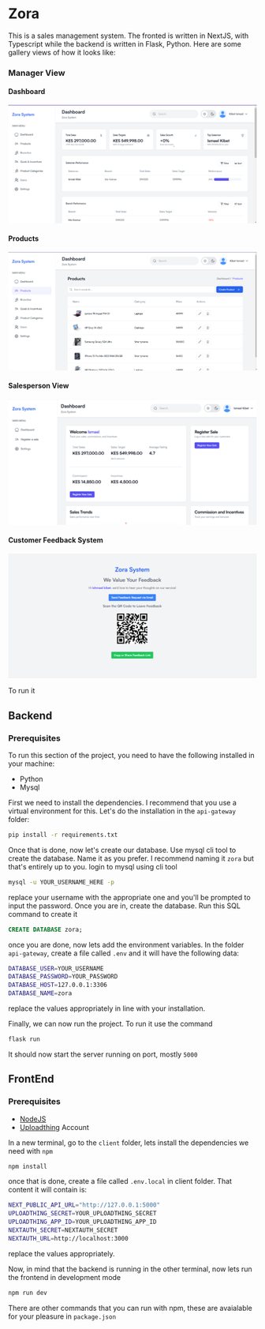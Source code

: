 # Zora

This is a sales management system. The fronted is written in NextJS, with Typescript while the backend is written in Flask, Python.
Here are some gallery views of how it looks like:
### Manager View
#### Dashboard
![alt text](assets/image.png)

#### Products

![alt text](assets/image-6.png)


#### Salesperson View
![alt text](assets/image-3.png)

#### Customer Feedback System
![alt text](assets/image-4.png)

To run it
## Backend
### Prerequisites
To run this section of the project, you need to have the following installed in your machine:
 - Python
 - Mysql

First we need to install the dependencies. I recommend that you use a virtual environment for this.
Let's do the installation in the `api-gateway` folder:

```bash
pip install -r requirements.txt
```

Once that is done, now let's create our database. Use mysql cli tool to create the database. Name it as you prefer. I recommend naming it `zora` but that's entirely up to you.
login to mysql using cli tool

```bash
mysql -u YOUR_USERNAME_HERE -p
```
replace your username with the appropriate one and you'll be prompted to input the password. Once you are in, create the database. Run this SQL command to create it
```sql
CREATE DATABASE zora;
```
once you are done, now lets add the environment variables. In the folder `api-gateway`, create a file called `.env` and it will have the following data:
```bash
DATABASE_USER=YOUR_USERNAME
DATABASE_PASSWORD=YOUR_PASSWORD
DATABASE_HOST=127.0.0.1:3306
DATABASE_NAME=zora
```
replace the values appropriately in line with your installation.

Finally, we can now run the project. To run it use the command
```bash
flask run
```

It should now start the server running on port, mostly `5000`

## FrontEnd
### Prerequisites
 - [NodeJS](https://nodejs.org/en)
 - [Uploadthing](https://uploadthing.com/) Account

In a new terminal, go to the `client` folder, lets install the dependencies we need with `npm`
```bash
npm install
```

once that is done, create a file called `.env.local` in client folder. That content it will contain is:
```bash
NEXT_PUBLIC_API_URL="http://127.0.0.1:5000"
UPLOADTHING_SECRET=YOUR_UPLOADTHING_SECRET
UPLOADTHING_APP_ID=YOUR_UPLOADTHING_APP_ID
NEXTAUTH_SECRET=NEXTAUTH_SECRET
NEXTAUTH_URL=http://localhost:3000
```

replace the values appropriately.

Now, in mind that the backend is running in the other terminal, now lets run the frontend in development mode
```bash
npm run dev
```

There are other commands that you can run with npm, these are avaialable for your pleasure in  `package.json`


